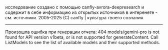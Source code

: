 исследование создано с помощью canfly-avrora-deepresearch и содержит в себе информацию из открытых источников в интеренете - см. источники. 2005-2025 (С) canfly | культура твоего сознания

---
Произошла ошибка при генерации отчета: 404 models/gemini-pro is not found for API version v1beta, or is not supported for generateContent. Call ListModels to see the list of available models and their supported methods.